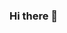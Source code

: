 ### Hi there 👋

<!--
Alex, 20
currently at one of Bulgaria's tech universities (won't tell which yet!)
-->
